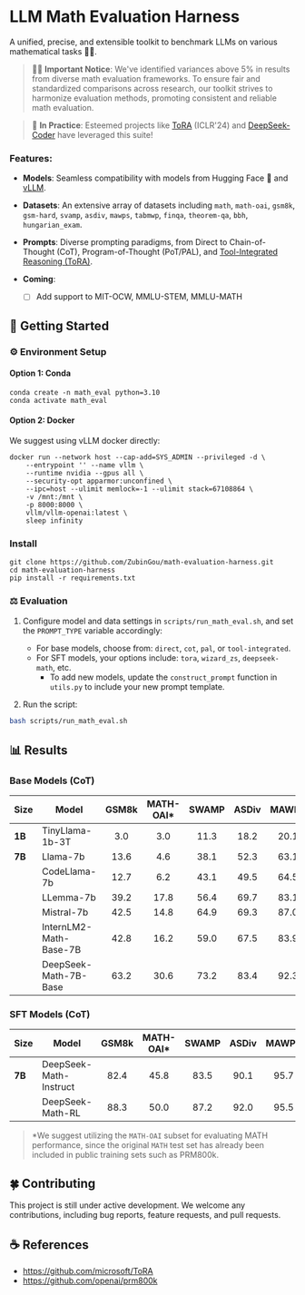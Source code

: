 # LLM Math Evaluation Harness

A unified, precise, and extensible toolkit to benchmark LLMs on various mathematical tasks 🧮✨.

> 🔴🚀 **Important Notice**: We've identified variances above 5% in results from diverse math evaluation frameworks. To ensure fair and standardized comparisons across research, our toolkit strives to harmonize evaluation methods, promoting consistent and reliable math evaluation.

> 🌟 **In Practice**: Esteemed projects like [ToRA](https://github.com/microsoft/ToRA) (ICLR'24) and [DeepSeek-Coder](https://github.com/deepseek-ai/DeepSeek-Coder/tree/main/Evaluation/PAL-Math) have leveraged this suite!

### Features:

- **Models**: Seamless compatibility with models from Hugging Face 🤗 and [vLLM](https://github.com/vllm-project/vllm).

- **Datasets**: An extensive array of datasets including `math`, `math-oai`, `gsm8k`, `gsm-hard`, `svamp`, `asdiv`, `mawps`, `tabmwp`, `finqa`, `theorem-qa`, `bbh`, `hungarian_exam`.

- **Prompts**: Diverse prompting paradigms, from Direct to Chain-of-Thought (CoT), Program-of-Thought (PoT/PAL), and [Tool-Integrated Reasoning (ToRA)](https://github.com/microsoft/ToRA).


- **Coming**:

    - [ ] Add support to MIT-OCW, MMLU-STEM, MMLU-MATH


## 🚀 Getting Started

### ⚙️ Environment Setup

#### Option 1: Conda

```
conda create -n math_eval python=3.10
conda activate math_eval
```

#### Option 2: Docker

We suggest using vLLM docker directly:

```
docker run --network host --cap-add=SYS_ADMIN --privileged -d \
    --entrypoint '' --name vllm \
    --runtime nvidia --gpus all \
    --security-opt apparmor:unconfined \
    --ipc=host --ulimit memlock=-1 --ulimit stack=67108864 \
    -v /mnt:/mnt \
    -p 8000:8000 \
    vllm/vllm-openai:latest \
    sleep infinity
```

### Install

```
git clone https://github.com/ZubinGou/math-evaluation-harness.git
cd math-evaluation-harness
pip install -r requirements.txt
```

### ⚖️ Evaluation

1. Configure model and data settings in `scripts/run_math_eval.sh`, and set the `PROMPT_TYPE` variable accordingly:
   - For base models, choose from: `direct`, `cot`, `pal`, or `tool-integrated`.
   - For SFT models, your options include: `tora`, `wizard_zs`, `deepseek-math`, etc.
     - To add new models, update the `construct_prompt` function in `utils.py` to include your new prompt template.
  
2. Run the script:

```bash  
bash scripts/run_math_eval.sh
```

## 📊 Results

### Base Models (CoT)

| Size     | Model                  | GSM8k | MATH-OAI*| SWAMP | ASDiv | MAWPS |  AVG |
|----------|------------------------|:-----:|:--------:|:-----:|:-----:|:-----:|:-----:|
| **1B**   | TinyLlama-1b-3T        |  3.0  |    3.0   | 11.3  | 18.2  | 20.1  | 11.1  |
| **7B**   | Llama-7b               | 13.6  |    4.6   | 38.1  | 52.3  | 63.1  | 34.3  |
|          | CodeLlama-7b           | 12.7  |    6.2   | 43.1  | 49.5  | 64.5  | 35.2  |
|          | LLemma-7b              | 39.2  |   17.8   | 56.4  | 69.7  | 83.1  | 53.3  |
|          | Mistral-7b             | 42.5  |   14.8   | 64.9  | 69.3  | 87.0  | 55.7  |
|          | InternLM2-Math-Base-7B | 42.8  |   16.2   | 59.0  | 67.5  | 83.9  | 53.9  |
|          | DeepSeek-Math-7B-Base  | 63.2  |   30.6   | 73.2  | 83.4  | 92.3  | 68.5  |

### SFT Models (CoT)

| Size     | Model                  | GSM8k | MATH-OAI*| SWAMP | ASDiv | MAWPS |  AVG |
|----------|------------------------|:-----:|:--------:|:-----:|:-----:|:-----:|:-----:|
| **7B**   | DeepSeek-Math-Instruct | 82.4  |   45.8   | 83.5  | 90.1  | 95.7  | 79.5  |
|          | DeepSeek-Math-RL       | 88.3  |   50.0   | 87.2  | 92.0  | 95.5  | 82.6  |

> *We suggest utilizing the `MATH-OAI` subset for evaluating MATH performance, since the original `MATH` test set has already been included in public training sets such as PRM800k.


## 🍀 Contributing

This project is still under active development. We welcome any contributions, including bug reports, feature requests, and pull requests.


## ☕️ References

- https://github.com/microsoft/ToRA
- https://github.com/openai/prm800k


